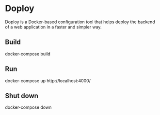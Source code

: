 # Doploy
Doploy is a Docker-based configuration tool that helps 
deploy the backend of a web application in a faster and simpler way.

## Build 
docker-compose build

## Run 
docker-compose up
 http://localhost:4000/

## Shut down 
docker-compose down
